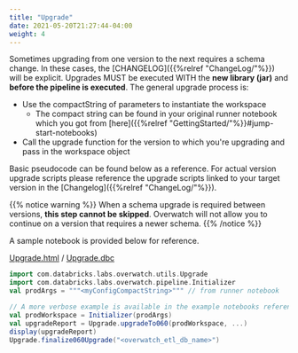 ```yaml
---
title: "Upgrade"
date: 2021-05-20T21:27:44-04:00
weight: 4
---
```


Sometimes upgrading from one version to the next requires a schema change. In these cases, the 
[CHANGELOG]({{%relref "ChangeLog/"%}}) will be explicit. Upgrades MUST be executed WITH the **new library (jar)** and 
**before the pipeline is executed**. The general upgrade process is:
* Use the compactString of parameters to instantiate the workspace
  * The compact string can be found in your original runner notebook which you got from 
    [here]({{%relref "GettingStarted/"%}}#jump-start-notebooks)
* Call the upgrade function for the version to which you're upgrading and pass in the workspace object

Basic pseudocode can be found below as a reference. For actual version upgrade scripts please reference the upgrade 
scripts linked to your target version in the [Changelog]({{%relref "ChangeLog/"%}}).

{{% notice warning %}}
When a schema upgrade is required between versions, **this step cannot be skipped**. Overwatch will not allow you 
to continue on a version that requires a newer schema.
{{% /notice %}}

A sample notebook is provided below for reference.

[Upgrade.html](/assets/ChangeLog/Upgrade_Example.html) / [Upgrade.dbc](/assets/ChangeLog/Upgrade_Example.dbc)

```scala
import com.databricks.labs.overwatch.utils.Upgrade
import com.databricks.labs.overwatch.pipeline.Initializer
val prodArgs = """<myConfigCompactString>""" // from runner notebook

// A more verbose example is available in the example notebooks referenced above
val prodWorkspace = Initializer(prodArgs)
val upgradeReport = Upgrade.upgradeTo060(prodWorkspace, ...)
display(upgradeReport)
Upgrade.finalize060Upgrade("<overwatch_etl_db_name>")
```
